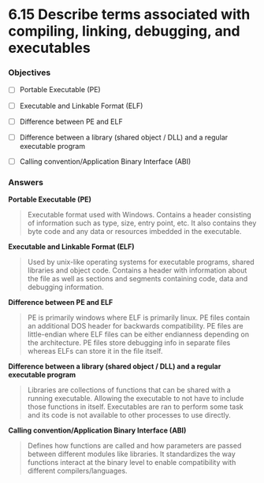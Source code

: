 # 6.15 Describe terms associated with compiling, linking, debugging, and executables

### Objectives

- [ ] Portable Executable (PE)
- [ ] Executable and Linkable Format (ELF)
- [ ] Difference between PE and ELF
- [ ] Difference between a library (shared object / DLL) and a regular executable program
- [ ] Calling convention/Application Binary Interface (ABI)


### Answers

**Portable Executable (PE)**
> Executable format used with Windows. Contains a header consisting of information such as type, size, entry point, etc.
It also contains they byte code and any data or resources imbedded in the executable.

**Executable and Linkable Format (ELF)**
> Used by unix-like operating systems for executable programs, shared libraries and object code. Contains a header with information about
the file as well as sections and segments containing code, data and debugging information.

**Difference between PE and ELF**
>PE is primarily windows where ELF is primarily linux. PE files contain an additional DOS header for backwards compatibility.
PE files are little-endian where ELF files can be either endianness depending on the architecture. PE files store debugging info
in separate files whereas ELFs can store it in the file itself.

**Difference between a library (shared object / DLL) and a regular executable program**
>Libraries are collections of functions that can be shared with a running executable. Allowing the executable to not have to include
those functions in itself. Executables are ran to perform some task and its code is not available to other processes to use directly.

**Calling convention/Application Binary Interface (ABI)**
>Defines how functions are called and how parameters are passed between different modules like libraries. It standardizes the way functions interact
at the binary level to enable compatibility with different compilers/languages.
